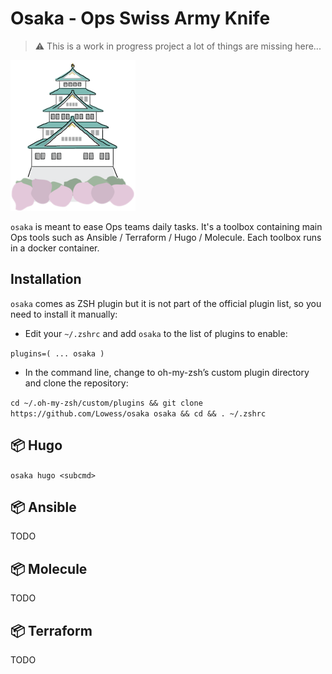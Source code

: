 # Osaka - Ops Swiss Army Knife

> :warning: This is a work in progress project a lot of things are missing here...

![logo](./assets/osaka.png)

`osaka` is meant to ease Ops teams daily tasks. It's a toolbox containing main Ops tools such as Ansible / Terraform / Hugo / Molecule. Each toolbox runs in a docker container.


## Installation

`osaka` comes as  ZSH plugin but it is not part of the official plugin list, so you need to install it manually:

* Edit your `~/.zshrc` and add `osaka` to the list of plugins to enable:

`plugins=( ... osaka )`

* In the command line, change to oh-my-zsh’s custom plugin directory and clone the repository:

`cd ~/.oh-my-zsh/custom/plugins && git clone https://github.com/Lowess/osaka osaka && cd && . ~/.zshrc`


## :package: Hugo

`osaka hugo <subcmd>`

## :package: Ansible

TODO

## :package: Molecule

TODO

## :package: Terraform

TODO
